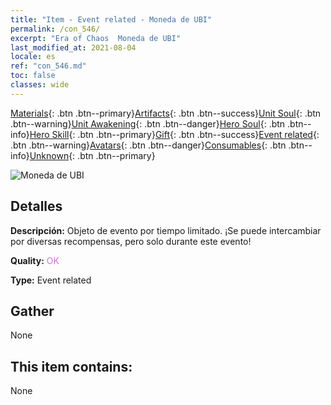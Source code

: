 ```yaml
---
title: "Item - Event related - Moneda de UBI"
permalink: /con_546/
excerpt: "Era of Chaos  Moneda de UBI"
last_modified_at: 2021-08-04
locale: es
ref: "con_546.md"
toc: false
classes: wide
---
```

 [Materials](/ItemsES/){: .btn .btn--primary}[Artifacts](/ItemsES/Artifacts/){: .btn .btn--success}[Unit Soul](/ItemsES/UnitSoul/){: .btn .btn--warning}[Unit Awakening](/ItemsES/UnitAwakening/){: .btn .btn--danger}[Hero Soul](/ItemsES/HeroSoul/){: .btn .btn--info}[Hero Skill](/ItemsES/HeroSkill/){: .btn .btn--primary}[Gift](/ItemsES/Gift/){: .btn .btn--success}[Event related](/ItemsES/Events/){: .btn .btn--warning}[Avatars](/ItemsES/Avatars/){: .btn .btn--danger}[Consumables](/ItemsES/Consumables/){: .btn .btn--info}[Unknown](/ItemsES/Unknown/){: .btn .btn--primary}

 ![Moneda de UBI](/images/t/i_10032.png)

## Detalles
 **Descripción:** Objeto de evento por tiempo limitado. ¡Se puede intercambiar por diversas recompensas, pero solo durante este evento!

 **Quality:** <span style="color: #DA70D6">OK</span>

 **Type:** Event related

## Gather

  None

## This item contains:

  None


